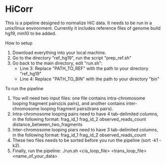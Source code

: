 # HiCorr
This is a pipeline designed to normalize HiC data. It needs to be run in a unix/linux environment. Currently it includes reference files of genome build hg19, mm10 to be added.

How to setup
1. Download everything into your local machine.
2. Go to the directory "ref_hg19", run the script "prep_ref.sh"
3. Go back to the main directory, edit "run.sh":
   - Line 3: Replace "PATH_TO_REF" with the path to your directory "ref_hg19"
   - Line 4: Replace "PATH_TO_BIN" with the path to your directory "bin"

To run the pipeline
1. You will need two input files: one file contains intra-chromosome looping fragment pairs(cis pairs), and another contains inter-chromosome looping fragment pairs(trans pairs).
2. Intra-chromosome looping pairs need to have 4 tab-delimited columns, in the following format:
    frag_id_1    frag_id_2    observed_reads_count    distance_between_two_fragments
3. Inter-chromosome looping piars need to have 3 tab-delimited columns, in the following format:
    frag_id_1    frag_id_2    observed_reads_count
4. These two files needs to be sorted before you run the pipeline (sort -k1 -k2).
5. Finally, run the pipeline:
./run.sh <cis_loop_file> <trans_loop_file> <name_of_your_data>
